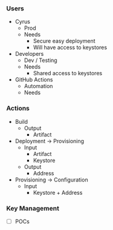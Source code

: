 
###  Users 

- Cyrus
  - Prod 
  - Needs 
    - Secure easy deployment 
    - Will have access to keystores 
- Developers 
  - Dev / Testing 
  - Needs 
    - Shared access to keystores
- GitHub Actions 
  - Automation 
  - Needs 


### Actions

- Build
  - Output
    - Artifact
- Deployment -> Provisioning 
  - Input 
    - Artifact
    - Keystore
  - Output
    - Address
- Provisioning -> Configuration
  - Input 
    - Keystore + Address 


### Key Management 

- [ ] POCs
